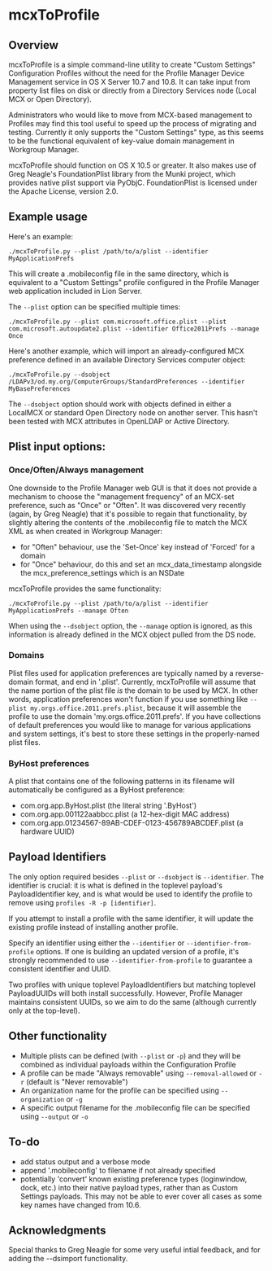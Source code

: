 # mcxToProfile

## Overview

mcxToProfile is a simple command-line utility to create "Custom Settings" Configuration Profiles without the need for the Profile Manager Device Management service in OS X Server 10.7 and 10.8. It can take input from property list files on disk or directly from a Directory Services node (Local MCX or Open Directory).

Administrators who would like to move from MCX-based management to Profiles may find this tool useful to speed up the process of migrating and testing. Currently it only supports the "Custom Settings" type, as this seems to be the functional equivalent of key-value domain management in Workgroup Manager.

mcxToProfile should function on OS X 10.5 or greater. It also makes use of Greg Neagle's FoundationPlist library from the Munki project, which provides native plist support via PyObjC. FoundationPlist is licensed under the Apache License, version 2.0.

## Example usage

Here's an example:

`./mcxToProfile.py --plist /path/to/a/plist --identifier MyApplicationPrefs`

This will create a .mobileconfig file in the same directory, which is equivalent to a "Custom Settings" profile configured in the Profile Manager web application included in Lion Server.

The `--plist` option can be specified multiple times:

`./mcxToProfile.py --plist com.microsoft.office.plist --plist com.microsoft.autoupdate2.plist --identifier Office2011Prefs --manage Once`

Here's another example, which will import an already-configured MCX preference defined in an available Directory Services computer object:

`./mcxToProfile.py --dsobject /LDAPv3/od.my.org/ComputerGroups/StandardPreferences --identifier MyBasePreferences`

The `--dsobject` option should work with objects defined in either a LocalMCX or standard Open Directory node on another server. This hasn't been tested with MCX attributes in OpenLDAP or Active Directory.

## Plist input options:

### Once/Often/Always management

One downside to the Profile Manager web GUI is that it does not provide a mechanism to choose the "management frequency" of an MCX-set preference, such as "Once" or "Often". It was discovered very recently (again, by Greg Neagle) that it's possible to regain that functionality, by slightly altering the contents of the .mobileconfig file to match the MCX XML as when created in Workgroup Manager:

- for "Often" behaviour, use the 'Set-Once' key instead of 'Forced' for a domain
- for "Once" behaviour, do this and set an mcx_data_timestamp alongside the mcx_preference_settings which is an NSDate

mcxToProfile provides the same functionality:

`./mcxToProfile.py --plist /path/to/a/plist --identifier MyApplicationPrefs --manage Often`

When using the `--dsobject` option, the `--manage` option is ignored, as this information is already defined in the MCX object pulled from the DS node.

### Domains

Plist files used for application preferences are typically named by a reverse-domain format, and end in '.plist'. Currently, mcxToProfile will assume that the name portion of the plist file _is_ the domain to be used by MCX. In other words, application preferences won't function if you use something like `--plist my.orgs.office.2011.prefs.plist`, because it will assemble the profile to use the domain 'my.orgs.office.2011.prefs'. If you have collections of default preferences you would like to manage for various applications and system settings, it's best to store these settings in the properly-named plist files.

### ByHost preferences

A plist that contains one of the following patterns in its filename will automatically be configured as a ByHost preference:

- com.org.app.ByHost.plist (the literal string '.ByHost')
- com.org.app.001122aabbcc.plist (a 12-hex-digit MAC address)
- com.org.app.01234567-89AB-CDEF-0123-456789ABCDEF.plist (a hardware UUID)


## Payload Identifiers

The only option required besides `--plist` or `--dsobject` is `--identifier`. The identifier is crucial: it is what is defined in the toplevel payload's PayloadIdentifier key, and is what would be used to identify the profile to remove using `profiles -R -p [identifier]`.

If you attempt to install a profile with the same identifier, it will update the existing profile instead of installing another profile.

Specify an identifier using either the `--identifier` or `--identifier-from-profile` options. If one is building an updated version of a profile, it's strongly recommended to use `--identifier-from-profile` to guarantee a consistent identifier and UUID.

Two profiles with unique toplevel PayloadIdentifiers but matching toplevel PayloadUUIDs will both install successfully. However, Profile Manager maintains consistent UUIDs, so we aim to do the same (although currently only at the top-level).


## Other functionality

- Multiple plists can be defined (with `--plist` or `-p`) and they will be combined as individual payloads within the Configuration Profile
- A profile can be made "Always removable" using `--removal-allowed` or `-r` (default is "Never removable")
- An organization name for the profile can be specified using `--organization` or `-g`
- A specific output filename for the .mobileconfig file can be specified using `--output` or `-o`

## To-do

- add status output and a verbose mode
- append '.mobileconfig' to filename if not already specified
- potentially 'convert' known existing preference types (loginwindow, dock, etc.) into their native payload types, rather than as Custom Settings payloads. This may not be able to ever cover all cases as some key names have changed from 10.6.

## Acknowledgments

Special thanks to Greg Neagle for some very useful intial feedback, and for adding the --dsimport functionality.
